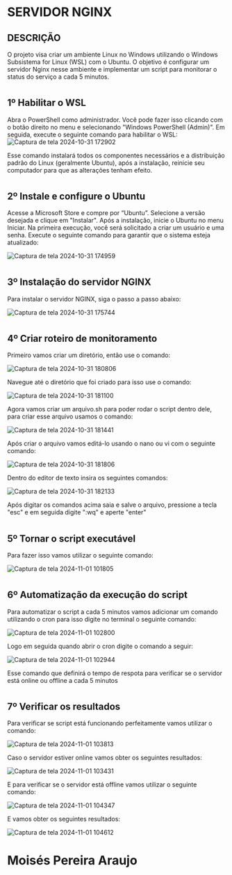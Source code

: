 # SERVIDOR NGINX
## DESCRIÇÃO
O projeto visa criar um ambiente Linux no Windows utilizando o Windows Subsistema for Linux (WSL) com o Ubuntu. O objetivo é configurar um servidor Nginx nesse ambiente e implementar um script para monitorar o status do serviço a cada 5 minutos. 
#
## 1º Habilitar o WSL
Abra o PowerShell como administrador. Você pode fazer isso clicando com o botão direito no menu e selecionando "Windows PowerShell (Admin)". Em seguida, execute o seguinte comando para habilitar o WSL:
![Captura de tela 2024-10-31 172902](https://github.com/user-attachments/assets/28a2eeb4-23a3-455b-b95b-9970a76a6874)

Esse comando instalará todos os componentes necessários e a distribuição padrão do Linux (geralmente Ubuntu), após a instalação, reinicie seu computador para que as alterações tenham efeito.
#
## 2º Instale e configure o Ubuntu
Acesse a Microsoft Store e compre por “Ubuntu”. Selecione a versão desejada e clique em "Instalar".
Após a instalação, inicie o Ubuntu no menu Iniciar. Na primeira execução, você será solicitado a criar um usuário e uma senha.
Execute o seguinte comando para garantir que o sistema esteja atualizado:

![Captura de tela 2024-10-31 174959](https://github.com/user-attachments/assets/5e1881e2-6086-4313-88e4-3c2b6a553f86)
#
## 3º Instalação do servidor NGINX
Para instalar o servidor NGINX, siga o passo a passo abaixo:

![Captura de tela 2024-10-31 175744](https://github.com/user-attachments/assets/e1f20c1f-6bea-46db-8f96-771f37dff825)
#
## 4º Criar roteiro de monitoramento
Primeiro vamos criar um diretório, então use o comando:

![Captura de tela 2024-10-31 180806](https://github.com/user-attachments/assets/6c0b69d0-3411-437b-9125-9df07bc90d25)

Navegue até o diretório que foi criado para isso use o comando:

![Captura de tela 2024-10-31 181100](https://github.com/user-attachments/assets/532b00a1-b8bd-4245-9196-10b4071be416)

Agora vamos criar um arquivo.sh para poder rodar o script dentro dele, para criar esse arquivo usamos o comando:

![Captura de tela 2024-10-31 181441](https://github.com/user-attachments/assets/fc402af9-fe85-438b-ac92-ad12d18c08e8)

Após criar o arquivo vamos editá-lo usando o nano ou vi com o seguinte comando:

![Captura de tela 2024-10-31 181806](https://github.com/user-attachments/assets/6539ce5d-97dd-43b6-8db9-72efdb322906)

Dentro do editor de texto insira os seguintes comandos:

![Captura de tela 2024-10-31 182133](https://github.com/user-attachments/assets/ac4c7a29-835a-4cba-8474-109700b71780)

Após digitar os comandos acima saia e salve o arquivo, pressione a tecla "esc" e em seguida digite ":wq" e aperte "enter"
#
## 5º Tornar o script executável
Para fazer isso vamos utilizar o seguinte comando:

![Captura de tela 2024-11-01 101805](https://github.com/user-attachments/assets/33153770-1b23-48a0-b48f-efaa32d1b089)
#
## 6º Automatização da execução do script
Para automatizar o script a cada 5 minutos vamos adicionar um comando utilizando o cron
para isso digite no terminal o seguinte comando: 

![Captura de tela 2024-11-01 102800](https://github.com/user-attachments/assets/af9d5a4c-660f-4baa-9185-8c4bd8ac05fa)

Logo em seguida quando abrir o cron digite o comando a seguir:

![Captura de tela 2024-11-01 102944](https://github.com/user-attachments/assets/e51d39f6-f3a0-4c54-a2ef-02ed2a294e41)

Esse comando que definirá o tempo de respota para verificar se o servidor está online ou offline a cada 5 minutos
#
## 7º Verificar os resultados
Para verificar se script está funcionando perfeitamente vamos utilizar o comando:

![Captura de tela 2024-11-01 103813](https://github.com/user-attachments/assets/909f5673-857c-4bb5-9751-99bd278f5af7)

Caso o servidor estiver online vamos obter os seguintes resultados:

![Captura de tela 2024-11-01 103431](https://github.com/user-attachments/assets/f75d7505-d1f0-452f-be20-11a7def2b3c1)

E para verificar se o servidor está offline vamos utilizar o seguinte comando:

![Captura de tela 2024-11-01 104347](https://github.com/user-attachments/assets/23579d5b-29ca-47f7-9a3d-a660fb83e44b)

E vamos obter os seguintes resultados:

![Captura de tela 2024-11-01 104612](https://github.com/user-attachments/assets/f64f34c8-f05e-428a-a4a3-925ceb9c660d)
#
# Moisés Pereira Araujo
